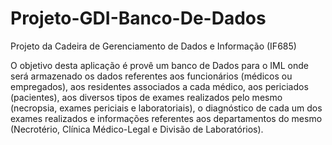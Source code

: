 # Projeto-GDI-Banco-De-Dados

Projeto da Cadeira de Gerenciamento de Dados e Informação (IF685)

O objetivo desta aplicação é provê um banco de Dados para o IML onde será
armazenado os dados referentes aos funcionários (médicos ou empregados), aos residentes
associados a cada médico, aos periciados (pacientes), aos diversos tipos de exames realizados
pelo mesmo (necropsia, exames periciais e laboratoriais), o diagnóstico de cada um dos
exames realizados e informações referentes aos departamentos do mesmo (Necrotério, Clínica
Médico-Legal e Divisão de Laboratórios).
